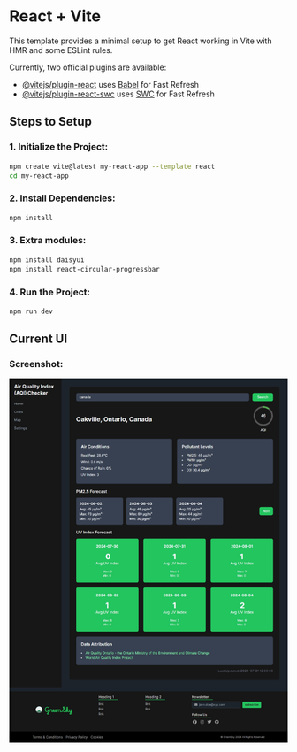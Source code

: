 # React + Vite

This template provides a minimal setup to get React working in Vite with HMR and some ESLint rules.

Currently, two official plugins are available:

- [@vitejs/plugin-react](https://github.com/vitejs/vite-plugin-react/blob/main/packages/plugin-react/README.md) uses [Babel](https://babeljs.io/) for Fast Refresh
- [@vitejs/plugin-react-swc](https://github.com/vitejs/vite-plugin-react-swc) uses [SWC](https://swc.rs/) for Fast Refresh

## Steps to Setup

### 1. Initialize the Project:

```sh
npm create vite@latest my-react-app --template react
cd my-react-app
```

### 2. Install Dependencies:

```sh
npm install
```

### 3. Extra modules:

```sh
npm install daisyui
npm install react-circular-progressbar
```

### 4. Run the Project:

```sh
npm run dev
```

## Current UI

### Screenshot:

![GreenSky UI](src/assets/GreenSky.png)